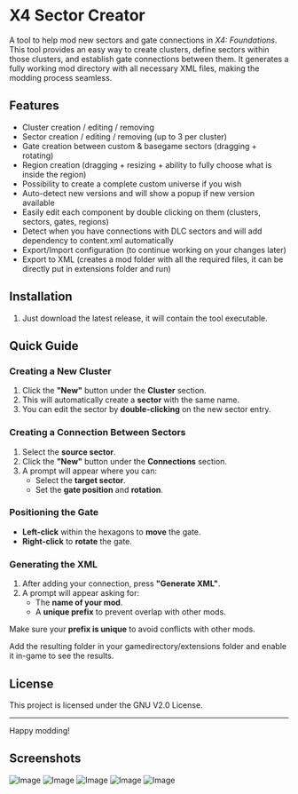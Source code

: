 # X4 Sector Creator

A tool to help mod new sectors and gate connections in *X4: Foundations*. This tool provides an easy way to create clusters, define sectors within those clusters, and establish gate connections between them. It generates a fully working mod directory with all necessary XML files, making the modding process seamless.

## Features
- Cluster creation / editing / removing
- Sector creation / editing / removing (up to 3 per cluster)
- Gate creation between custom & basegame sectors (dragging + rotating)
- Region creation (dragging + resizing + ability to fully choose what is inside the region)
- Possibility to create a complete custom universe if you wish
- Auto-detect new versions and will show a popup if new version available
- Easily edit each component by double clicking on them (clusters, sectors, gates, regions)
- Detect when you have connections with DLC sectors and will add dependency to content.xml automatically
- Export/Import configuration (to continue working on your changes later)
- Export to XML (creates a mod folder with all the required files, it can be directly put in extensions folder and run)

## Installation
1. Just download the latest release, it will contain the tool executable.

## Quick Guide

### Creating a New Cluster
1. Click the **"New"** button under the **Cluster** section.
2. This will automatically create a **sector** with the same name.
3. You can edit the sector by **double-clicking** on the new sector entry.

### Creating a Connection Between Sectors
1. Select the **source sector**.
2. Click the **"New"** button under the **Connections** section.
3. A prompt will appear where you can:
   - Select the **target sector**.
   - Set the **gate position** and **rotation**.

### Positioning the Gate
- **Left-click** within the hexagons to **move** the gate.
- **Right-click** to **rotate** the gate.

### Generating the XML
1. After adding your connection, press **"Generate XML"**.
2. A prompt will appear asking for:
   - The **name of your mod**.
   - A **unique prefix** to prevent overlap with other mods.

Make sure your **prefix is unique** to avoid conflicts with other mods.

Add the resulting folder in your gamedirectory/extensions folder and enable it in-game to see the results.

## License
This project is licensed under the GNU V2.0 License.

---

Happy modding!

## Screenshots

![Image](https://github.com/user-attachments/assets/69380644-430c-4c82-b223-c48753190483)
![Image](https://github.com/user-attachments/assets/be1090f2-3b0d-4305-ae49-93906add6f66)
![Image](https://github.com/user-attachments/assets/9b48c899-a98d-4929-8308-09bfcefdaba9)
![Image](https://github.com/user-attachments/assets/c7bcad70-7a85-4b74-9908-43b0ed7ff0d2)
![Image](https://github.com/user-attachments/assets/114ce7e2-1673-41ae-846e-a9d154667bd5)
